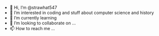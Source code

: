 - 👋 Hi, I’m @strawhat547
- 👀 I’m interested in coding and stuff about computer science and history
- 🌱 I’m currently learning
- 💞️ I’m looking to collaborate on ...
- 📫 How to reach me ...

<!---
strawhat547/strawhat547 is a ✨ special ✨ repository because its `README.md` (this file) appears on your GitHub profile.
You can click the Preview link to take a look at your changes.
--->
